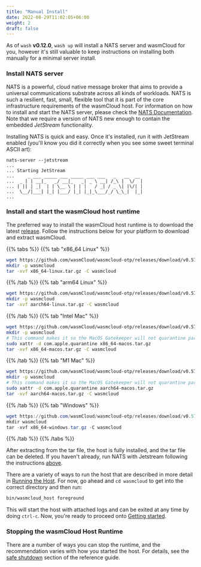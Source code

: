 ```yaml
---
title: "Manual Install"
date: 2022-08-29T11:02:05+06:00
weight: 2
draft: false
---
```


As of `wash` **v0.12.0**, `wash up` will install a NATS server and wasmCloud for you, however it's still valuable to keep instructions on installing both manually for a minimal server install.

### Install NATS server

NATS is a powerful, cloud native message broker that aims to provide a universal communications substrate across all kinds of workloads. NATS is such a resilient, fast, small, flexible tool that it is part of the core infrastructure requirements of the wasmCloud host. For information on how to install and start the NATS server, please check the [NATS Documentation](https://docs.nats.io/nats-server/installation). Note that we require a version of NATS new enough to contain the embedded _JetStream_ functionality.

Installing NATS is quick and easy. Once it's installed, run it with JetStream enabled (you'll know you did it correctly when you see some sweet terminal ASCII art):

```plain
nats-server --jetstream
...
... Starting JetStream
...     _ ___ _____ ___ _____ ___ ___   _   __  __
...  _ | | __|_   _/ __|_   _| _ \ __| /_\ |  \/  |
... | || | _|  | | \__ \ | | |   / _| / _ \| |\/| |
...  \__/|___| |_| |___/ |_| |_|_\___/_/ \_\_|  |_|
...
```

### Install and start the wasmCloud host runtime

The preferred way to install the wasmCloud host runtime is to download the latest [release](https://github.com/wasmCloud/wasmcloud-otp/releases). Follow the instructions below for your platform to download and extract wasmCloud.

{{% tabs %}}
{{% tab "x86_64 Linux" %}}

```bash
wget https://github.com/wasmCloud/wasmcloud-otp/releases/download/v0.57.0/x86_64-linux.tar.gz
mkdir -p wasmcloud
tar -xvf x86_64-linux.tar.gz -C wasmcloud
```

{{% /tab %}}
{{% tab "arm64 Linux" %}}

```bash
wget https://github.com/wasmCloud/wasmcloud-otp/releases/download/v0.57.0/aarch64-linux.tar.gz
mkdir -p wasmcloud
tar -xvf aarch64-linux.tar.gz -C wasmcloud
```

{{% /tab %}}
{{% tab "Intel Mac" %}}

```bash
wget https://github.com/wasmCloud/wasmcloud-otp/releases/download/v0.57.0/x86_64-macos.tar.gz
mkdir -p wasmcloud
# This command makes it so the MacOS Gatekeeper will not quarantine parts of the host when you run it:
sudo xattr -d com.apple.quarantine x86_64-macos.tar.gz
tar -xvf x86_64-macos.tar.gz -C wasmcloud
```

{{% /tab %}}
{{% tab "M1 Mac" %}}

```bash
wget https://github.com/wasmCloud/wasmcloud-otp/releases/download/v0.57.0/aarch64-macos.tar.gz
mkdir -p wasmcloud
# This command makes it so the MacOS Gatekeeper will not quarantine parts of the host when you run it:
sudo xattr -d com.apple.quarantine aarch64-macos.tar.gz
tar -xvf aarch64-macos.tar.gz -C wasmcloud
```

{{% /tab %}}
{{% tab "Windows" %}}

```powershell
wget https://github.com/wasmCloud/wasmcloud-otp/releases/download/v0.57.0/x86_64-windows.tar.gz
mkdir wasmcloud
tar -xvf x86_64-windows.tar.gz -C wasmcloud
```

{{% /tab %}}
{{% /tabs %}}

After extracting from the tar file, the host is fully installed, and the tar file can be deleted. If you haven't already, run NATS with Jetstream following the instructions [above](#install-nats-server).

There are a variety of ways to run the host that are described in more detail in [Running the Host](/docs/reference/host-runtime/running). For now, go ahead and `cd wasmcloud` to get into the correct directory and then run:

```bash
bin/wasmcloud_host foreground
```

This will start the host with attached logs and can be exited at any time by doing `ctrl-c`. Now, you're ready to proceed onto [Getting started](/docs/getting-started.mdx).

### Stopping the wasmCloud Host Runtime

There are a number of ways you can stop the runtime, and the recommendation varies with how you started the host. For details, see the [safe shutdown](/docs/reference/host-runtime/safeshutdown) section of the reference guide.
